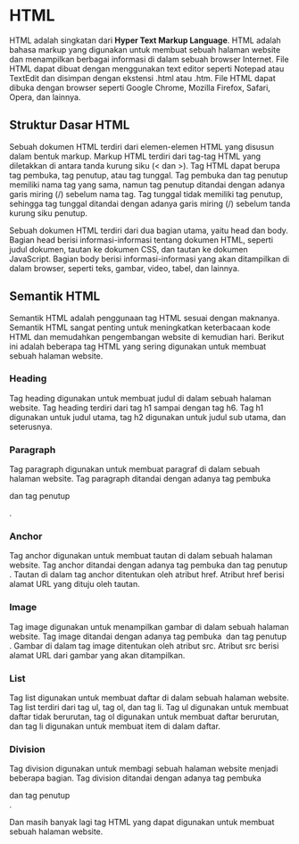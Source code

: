 # HTML

HTML adalah singkatan dari **Hyper Text Markup Language**. HTML adalah bahasa markup yang digunakan untuk membuat sebuah halaman website dan menampilkan berbagai informasi di dalam sebuah browser Internet. File HTML dapat dibuat dengan menggunakan text editor seperti Notepad atau TextEdit dan disimpan dengan ekstensi .html atau .htm. File HTML dapat dibuka dengan browser seperti Google Chrome, Mozilla Firefox, Safari, Opera, dan lainnya.

## Struktur Dasar HTML

Sebuah dokumen HTML terdiri dari elemen-elemen HTML yang disusun dalam bentuk markup. Markup HTML terdiri dari tag-tag HTML yang diletakkan di antara tanda kurung siku (< dan >). Tag HTML dapat berupa tag pembuka, tag penutup, atau tag tunggal. Tag pembuka dan tag penutup memiliki nama tag yang sama, namun tag penutup ditandai dengan adanya garis miring (/) sebelum nama tag. Tag tunggal tidak memiliki tag penutup, sehingga tag tunggal ditandai dengan adanya garis miring (/) sebelum tanda kurung siku penutup.

Sebuah dokumen HTML terdiri dari dua bagian utama, yaitu head dan body. Bagian head berisi informasi-informasi tentang dokumen HTML, seperti judul dokumen, tautan ke dokumen CSS, dan tautan ke dokumen JavaScript. Bagian body berisi informasi-informasi yang akan ditampilkan di dalam browser, seperti teks, gambar, video, tabel, dan lainnya.

## Semantik HTML

Semantik HTML adalah penggunaan tag HTML sesuai dengan maknanya. Semantik HTML sangat penting untuk meningkatkan keterbacaan kode HTML dan memudahkan pengembangan website di kemudian hari. Berikut ini adalah beberapa tag HTML yang sering digunakan untuk membuat sebuah halaman website.

### Heading

Tag heading digunakan untuk membuat judul di dalam sebuah halaman website. Tag heading terdiri dari tag h1 sampai dengan tag h6. Tag h1 digunakan untuk judul utama, tag h2 digunakan untuk judul sub utama, dan seterusnya.
### Paragraph

Tag paragraph digunakan untuk membuat paragraf di dalam sebuah halaman website. Tag paragraph ditandai dengan adanya tag pembuka <p> dan tag penutup </p>.

### Anchor

Tag anchor digunakan untuk membuat tautan di dalam sebuah halaman website. Tag anchor ditandai dengan adanya tag pembuka <a> dan tag penutup </a>. Tautan di dalam tag anchor ditentukan oleh atribut href. Atribut href berisi alamat URL yang dituju oleh tautan.

### Image

Tag image digunakan untuk menampilkan gambar di dalam sebuah halaman website. Tag image ditandai dengan adanya tag pembuka <img> dan tag penutup </img>. Gambar di dalam tag image ditentukan oleh atribut src. Atribut src berisi alamat URL dari gambar yang akan ditampilkan.

### List

Tag list digunakan untuk membuat daftar di dalam sebuah halaman website. Tag list terdiri dari tag ul, tag ol, dan tag li. Tag ul digunakan untuk membuat daftar tidak berurutan, tag ol digunakan untuk membuat daftar berurutan, dan tag li digunakan untuk membuat item di dalam daftar.

### Division

Tag division digunakan untuk membagi sebuah halaman website menjadi beberapa bagian. Tag division ditandai dengan adanya tag pembuka <div> dan tag penutup </div>.

Dan masih banyak lagi tag HTML yang dapat digunakan untuk membuat sebuah halaman website.